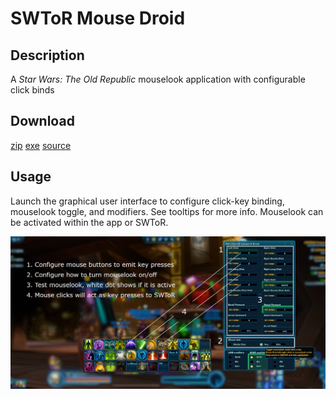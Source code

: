 SWToR Mouse Droid
======================

Description
-----------
A *Star Wars: The Old Republic* mouselook application with configurable click binds

Download
--------
[zip](https://github.com/alignedalignof/swtormousedroid/archive/refs/heads/master.zip)
[exe](https://github.com/alignedalignof/swtormousedroid/raw/master/swtormousedroid5.exe)
[source](https://github.com/alignedalignof/swtormousedroid/archive/refs/heads/dev.zip)

Usage
-----
Launch the graphical user interface to configure click-key binding, mouselook toggle, and modifiers.
See tooltips for more info.
Mouselook can be activated within the app or SWToR.

![cheatsheet](VIEWME.PNG)
